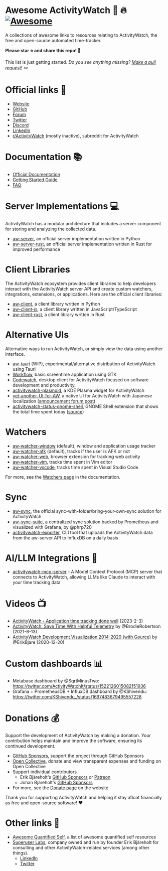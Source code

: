 Awesome ActivityWatch :star2: :fire: [![Awesome](https://cdn.rawgit.com/sindresorhus/awesome/d7305f38d29fed78fa85652e3a63e154dd8e8829/media/badge.svg)](https://github.com/sindresorhus/awesome)
=====================

A collections of awesome links to resources relating to ActivityWatch, the free and open-source automated time-tracker.

**Please star :star: and share this repo! :loudspeaker:**

This list is just getting started. *Do you see anything missing? [Make a pull request!](https://github.com/ActivityWatch/awesome-activitywatch/edit/master/README.md) :pencil2:*

# Official links :link:

- [Website](https://activitywatch.net)
- [GitHub](https://github.com/ActivityWatch)
- [Forum](https://forum.activitywatch.net/)
- [Twitter](https://twitter.com/ActivityWatchIt)
- [Discord](https://discord.gg/vDskV9q)
- [LinkedIn](https://www.linkedin.com/company/activitywatch/)
- [r/ActivityWatch](https://www.reddit.com/r/ActivityWatch/) (mostly inactive), subreddit for ActivityWatch

# Documentation :books:

- [Official Documentation](https://docs.activitywatch.net)
- [Getting Started Guide](https://docs.activitywatch.net/en/latest/getting-started.html)
- [FAQ](https://docs.activitywatch.net/en/latest/faq.html)

# Server Implementations :computer:

ActivityWatch has a modular architecture that includes a server component for storing and analyzing the collected data.

- [aw-server](https://github.com/ActivityWatch/aw-server), an official server implementation written in Python
- [aw-server-rust](https://github.com/ActivityWatch/aw-server-rust), an official server implementation written in Rust for improved performance

# Client Libraries

The ActivityWatch ecosystem provides client libraries to help developers interact with the ActivityWatch server API and create custom watchers, integrations, extensions, or applications. Here are the official client libraries:

 - [aw-client](https://github.com/ActivityWatch/aw-client), a client library written in Python
 - [aw-client-js](https://github.com/ActivityWatch/aw-client-js), a client library written in JavaScript/TypeScript
 - [aw-client-rust](https://github.com/ActivityWatch/aw-server-rust/tree/master/aw-client-rust), a client library written in Rust

# Alternative UIs

Alternative ways to run ActivityWatch, or simply view the data using another interface.

 - [aw-tauri](https://github.com/ActivityWatch/aw-tauri) (WIP), experimental/alternative distribution of ActivityWatch using Tauri
 - [Workflow](https://flathub.org/apps/com.gitlab.cunidev.Workflow), basic screentime application using GTK
 - [Codewatch](https://github.com/jca41/codewatch), desktop client for ActivityWatch focused on software development and productivity.
 - [activitywatch-plasmoid](https://github.com/NicoWeio/activitywatch-plasmoid), a KDE Plasma widget for ActivityWatch
 - [yet-another-UI-for-AW](https://github.com/K-Kuyama/yet-another-UI-for-AW/), a native UI for ActivityWatch with Japanese localization ([announcement forum post](https://forum.activitywatch.net/t/another-gui-client-for-aw/2748))
 - [activitywatch-status-gnome-shell](https://extensions.gnome.org/extension/7774/activitywatch-status/), GNOME Shell extension that shows the total time spent today ([source](https://codeberg.org/cweiske/activitywatch-status-gnome-shell))

# Watchers

 - [aw-watcher-window](https://github.com/ActivityWatch/aw-watcher-window) (default), window and application usage tracker
 - [aw-watcher-afk](https://github.com/ActivityWatch/aw-watcher-afk) (default), tracks if the user is AFK or not
 - [aw-watcher-web](https://github.com/ActivityWatch/aw-watcher-web), browser extension for tracking web activity
 - [aw-watcher-vim](https://github.com/ActivityWatch/aw-watcher-vim), tracks time spent in Vim editor
 - [aw-watcher-vscode](https://github.com/ActivityWatch/aw-watcher-vscode), tracks time spent in Visual Studio Code

For more, see the [Watchers page](https://docs.activitywatch.net/en/latest/watchers.html) in the documentation.
<!-- TODO: Move/mirror list here? -->

# Sync

 - [aw-sync](https://github.com/ActivityWatch/aw-server-rust/tree/master/aw-sync), the official sync-with-folder/bring-your-own-sync solution for ActivityWatch
 - [aw-sync-suite](https://github.com/phrp720/aw-sync-suite), a centralized sync solution backed by Prometheus and visualized with Grafana, by @phrp720
 - [activitywatch-exporter](https://github.com/rare-magma/activitywatch-exporter), CLI tool that uploads the ActivityWatch data from the aw-server API to InfluxDB on a daily basis

# AI/LLM Integrations 🤖

- [activitywatch-mcp-server](https://github.com/8bitgentleman/activitywatch-mcp-server) - A Model Context Protocol (MCP) server that connects to ActivityWatch, allowing LLMs like Claude to interact with your time tracking data

# Videos :tv:

- [ActivityWatch - Application time tracking done well](https://www.youtube.com/watch?v=FIP3Qvja7RM) (2023-2-3)
- [ActivityWatch: Save Time With Helpful Telemetry](https://www.youtube.com/watch?v=ZmYNc-dXm2s) by @BrodieRobertson (2021-6-13)
- [ActivityWatch Development Visualization 2014-2020 (with Gource)](https://www.youtube.com/watch?v=zjIn43lZq3U) by @ErikBjare (2020-12-20)

# Custom dashboards :bar_chart:

- Metabase dashboard by @SqrtMinusTwo: https://twitter.com/ActivityWatchIt/status/1522126015082151936
- Grafana + PrometheusDB + InfluxDB dashboard by @KShivendu: https://twitter.com/KShivendu_/status/1697483679495557228

# Donations :moneybag:

Support the development of ActivityWatch by making a donation. Your contribution helps maintain and improve the software, ensuring its continued development.

- [GitHub Sponsors](https://github.com/sponsors/ActivityWatch), support the project through GitHub Sponsors
- [Open Collective](https://opencollective.com/activitywatch), donate and view transparent expenses and funding on Open Collective
- Support individual contributors
  - Erik Bjäreholt's [GitHub Sponsors](https://github.com/sponsors/ErikBjare) or [Patreon](https://www.patreon.com/activitywatch)
  - Johan Bjäreholt's [GitHub Sponsors](https://github.com/sponsors/johan-bjareholt)
- For more, see the [Donate page](https://activitywatch.net/donate/) on the website

Thank you for supporting ActivityWatch and helping it stay afloat financially as free and open-source software! :heart:

# Other links :link:

- [Awesome Quantified Self](https://github.com/woop/awesome-quantified-self), a list of awesome quantified self resources
- [Superuser Labs](https://superuserlabs.org/), company owned and run by founder Erik Bjäreholt for consulting and other ActivityWatch-related services (among other things).
  - [LinkedIn](https://www.linkedin.com/company/superuser-labs/)
  - [Twitter](https://twitter.com/SuperusrLabs)

